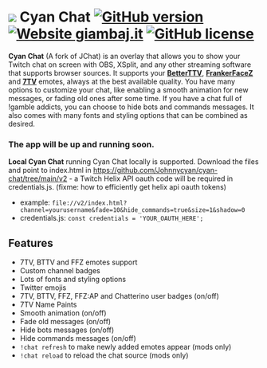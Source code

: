 # [![](https://www.giambaj.it/twitch/jchat/img/peepoHappysmall.png)](#) Cyan Chat [![GitHub version](https://img.shields.io/badge/release-v2.3.4-blue)](#) [![Website giambaj.it](https://img.shields.io/website-up-down-green-red/https/giambaj.it.svg)](https://www.giambaj.it/twitch/jchat/) [![GitHub license](https://img.shields.io/github/license/giambaJ/jChat)](https://github.com/giambaJ/jChat/blob/main/LICENSE)

**Cyan Chat** (A fork of JChat) is an overlay that allows you to show your Twitch chat on screen with OBS, XSplit, and any other streaming software that supports browser sources. It supports your [**BetterTTV**](https://betterttv.com/), [**FrankerFaceZ**](https://www.frankerfacez.com/) and [**7TV**](https://7tv.app/) emotes, always at the best available quality. You have many options to customize your chat, like enabling a smooth animation for new messages, or fading old ones after some time. If you have a chat full of !gamble addicts, you can choose to hide bots and commands messages. It also comes with many fonts and styling options that can be combined as desired.
### The app will be up and running soon.

**Local Cyan Chat** running Cyan Chat locally is supported.  Download the files and point to index.html in https://github.com/Johnnycyan/cyan-chat/tree/main/v2 - a Twitch Helix API oauth code will be required in credentials.js. (fixme: how to efficiently get helix api oauth tokens)
* example: `file://v2/index.html?channel=yourusername&fade=10&hide_commands=true&size=1&shadow=0`
* credentials.js: `const credentials = 'YOUR_OAUTH_HERE';`

## Features
- 7TV, BTTV and FFZ emotes support
- Custom channel badges
- Lots of fonts and styling options
- Twitter emojis
- 7TV, BTTV, FFZ, FFZ:AP and Chatterino user badges (on/off)
- 7TV Name Paints
- Smooth animation (on/off)
- Fade old messages (on/off)
- Hide bots messages (on/off)
- Hide commands messages (on/off)
- `!chat refresh` to make newly added emotes appear (mods only)
- `!chat reload` to reload the chat source (mods only)
